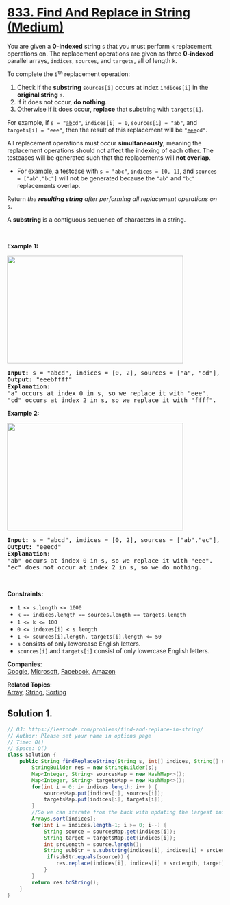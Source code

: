 # [833. Find And Replace in String (Medium)](https://leetcode.com/problems/find-and-replace-in-string/)

<p>You are given a <strong>0-indexed</strong> string <code>s</code> that you must perform <code>k</code> replacement operations on. The replacement operations are given as three <strong>0-indexed</strong> parallel arrays, <code>indices</code>, <code>sources</code>, and <code>targets</code>, all of length <code>k</code>.</p>

<p>To complete the <code>i<sup>th</sup></code> replacement operation:</p>

<ol>
	<li>Check if the <strong>substring</strong> <code>sources[i]</code> occurs at index <code>indices[i]</code> in the <strong>original string</strong> <code>s</code>.</li>
	<li>If it does not occur, <strong>do nothing</strong>.</li>
	<li>Otherwise if it does occur, <strong>replace</strong> that substring with <code>targets[i]</code>.</li>
</ol>

<p>For example, if <code>s = "<u>ab</u>cd"</code>, <code>indices[i] = 0</code>, <code>sources[i] = "ab"</code>, and <code>targets[i] = "eee"</code>, then the result of this replacement will be <code>"<u>eee</u>cd"</code>.</p>

<p>All replacement operations must occur <strong>simultaneously</strong>, meaning the replacement operations should not affect the indexing of each other. The testcases will be generated such that the replacements will <strong>not overlap</strong>.</p>

<ul>
	<li>For example, a testcase with <code>s = "abc"</code>, <code>indices = [0, 1]</code>, and <code>sources = ["ab","bc"]</code> will not be generated because the <code>"ab"</code> and <code>"bc"</code> replacements overlap.</li>
</ul>

<p>Return <em>the <strong>resulting string</strong> after performing all replacement operations on </em><code>s</code>.</p>

<p>A <strong>substring</strong> is a contiguous sequence of characters in a string.</p>

<p>&nbsp;</p>
<p><strong>Example 1:</strong></p>
<img alt="" src="https://assets.leetcode.com/uploads/2021/06/12/833-ex1.png" style="width: 411px; height: 251px;">
<pre><strong>Input:</strong> s = "abcd", indices = [0, 2], sources = ["a", "cd"], targets = ["eee", "ffff"]
<strong>Output:</strong> "eeebffff"
<strong>Explanation:</strong>
"a" occurs at index 0 in s, so we replace it with "eee".
"cd" occurs at index 2 in s, so we replace it with "ffff".
</pre>

<p><strong>Example 2:</strong></p>
<img alt="" src="https://assets.leetcode.com/uploads/2021/06/12/833-ex2-1.png" style="width: 411px; height: 251px;">
<pre><strong>Input:</strong> s = "abcd", indices = [0, 2], sources = ["ab","ec"], targets = ["eee","ffff"]
<strong>Output:</strong> "eeecd"
<strong>Explanation:</strong>
"ab" occurs at index 0 in s, so we replace it with "eee".
"ec" does not occur at index 2 in s, so we do nothing.
</pre>

<p>&nbsp;</p>
<p><strong>Constraints:</strong></p>

<ul>
	<li><code>1 &lt;= s.length &lt;= 1000</code></li>
	<li><code>k == indices.length == sources.length == targets.length</code></li>
	<li><code>1 &lt;= k &lt;= 100</code></li>
	<li><code>0 &lt;= indexes[i] &lt; s.length</code></li>
	<li><code>1 &lt;= sources[i].length, targets[i].length &lt;= 50</code></li>
	<li><code>s</code> consists of only lowercase English letters.</li>
	<li><code>sources[i]</code> and <code>targets[i]</code> consist of only lowercase English letters.</li>
</ul>

**Companies**:  
[Google](https://leetcode.com/company/google), [Microsoft](https://leetcode.com/company/microsoft), [Facebook](https://leetcode.com/company/facebook), [Amazon](https://leetcode.com/company/amazon)

**Related Topics**:  
[Array](https://leetcode.com/tag/array/), [String](https://leetcode.com/tag/string/), [Sorting](https://leetcode.com/tag/sorting/)

## Solution 1.

```java
// OJ: https://leetcode.com/problems/find-and-replace-in-string/
// Author: Please set your name in options page
// Time: O()
// Space: O()
class Solution {
    public String findReplaceString(String s, int[] indices, String[] sources, String[] targets) {
        StringBuilder res = new StringBuilder(s);
        Map<Integer, String> sourcesMap = new HashMap<>();
        Map<Integer, String> targetsMap = new HashMap<>();
        for(int i = 0; i< indices.length; i++ ) {
            sourcesMap.put(indices[i], sources[i]);
            targetsMap.put(indices[i], targets[i]);
        }
        //So we can iterate from the back with updating the largest index first
        Arrays.sort(indices);
        for(int i = indices.length-1; i >= 0; i--) {
            String source = sourcesMap.get(indices[i]);
            String target = targetsMap.get(indices[i]);
            int srcLength = source.length();
            String subStr = s.substring(indices[i], indices[i] + srcLength);
             if(subStr.equals(source)) {
                res.replace(indices[i], indices[i] + srcLength, target); //stringbuilder.replace(int start, int end, String replace)
            }
        }
        return res.toString();
    }
}

```

